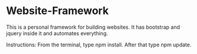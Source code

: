 # Website-Framework
This is a personal framework for building websites. It has bootstrap and jquery inside it and automates everything.

Instructions: From the terminal, type npm install. After that type npm update. 

